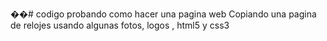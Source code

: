 ��# codigo
probando como hacer una pagina web
Copiando una pagina de relojes
usando algunas fotos, logos , html5 y css3
